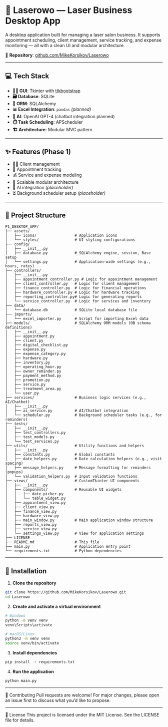 # 💼 Laserowo — Laser Business Desktop App

A desktop application built for managing a laser salon business. It supports appointment scheduling, client management, service tracking, and expense monitoring — all with a clean UI and modular architecture.

🔗 **Repository**: [github.com/MikeKorsikov/Laserowo](https://github.com/MikeKorsikov/Laserowo)

---

## 💻 Tech Stack

- **👩‍🎨 GUI**: Tkinter with [ttkbootstrap](https://ttkbootstrap.readthedocs.io/)  
- **🗃️ Database**: SQLite  
- **🧩 ORM**: SQLAlchemy  
- **📊 Excel Integration**: `pandas` *(planned)*  
- **🤖 AI**: OpenAI GPT-4 (chatbot integration planned)  
- **⏱️ Task Scheduling**: APScheduler  
- **🏗️ Architecture**: Modular MVC pattern  

---

## ✨ Features (Phase 1)

- 🧑‍💼 Client management  
- 📅 Appointment tracking  
- 💰 Service and expense modeling  
- 🧱 Scalable modular architecture  
- 🤖 AI integration *(placeholder)*  
- ⏳ Background scheduler setup *(placeholder)*  

---

## 📂 Project Structure

```plaintext
P1_DESKTOP_APP/
├── assets/
│   ├── icons/                 # Application icons
│   └── styles/                # UI styling configurations
├── config/
│   ├── __init__.py
│   ├── database.py            # SQLAlchemy engine, session, Base setup
│   └── settings.py            # Application-wide settings (e.g., hours, rates)
├── controllers/
│   ├── __init__.py
│   ├── appointment_controller.py # Logic for appointment management
│   ├── client_controller.py   # Logic for client management
│   ├── finance_controller.py  # Logic for financial operations
│   ├── hardware_controller.py # Logic for hardware tracking
│   ├── reporting_controller.py# Logic for generating reports
│   └── service_controller.py  # Logic for services and inventory
├── data/
│   └── database.db            # SQLite local database file
├── imports/
│   └── excel_importer.py      # Script for importing Excel data
├── models/                    # SQLAlchemy ORM models (DB schema definitions)
│   ├── __init__.py
│   ├── appointment.py
│   ├── client.py
│   ├── digital_checklist.py
│   ├── expense.py
│   ├── expense_category.py
│   ├── hardware.py
│   ├── inventory.py
│   ├── operating_hour.py
│   ├── owner_reminder.py
│   ├── payment_method.py
│   ├── promotion.py
│   ├── service.py
│   ├── treatment_area.py
│   └── user.py
├── services/                  # Business logic services (e.g., AI/Chatbot)
│   ├── __init__.py
│   ├── ai_service.py          # AI/Chatbot integration
│   └── scheduler.py           # Background scheduler tasks (e.g., for reminders)
├── tests/
│   ├── __init__.py
│   ├── test_controllers.py
│   ├── test_models.py
│   └── test_services.py
├── utils/                     # Utility functions and helpers
│   ├── __init__.py
│   ├── constants.py           # Global constants
│   ├── date_helpers.py        # Date calculation helpers (e.g., visit spacing)
│   ├── message_helpers.py     # Message formatting for reminders (popups)
│   └── validation_helpers.py  # Input validation functions
├── views/                     # CustomTkinter UI components
│   ├── __init__.py
│   ├── components/            # Reusable UI widgets
│   │   ├── date_picker.py
│   │   └── table_widget.py
│   ├── appointment_view.py
│   ├── client_view.py
│   ├── finance_view.py
│   ├── hardware_view.py
│   ├── main_window.py         # Main application window structure
│   ├── reports_view.py
│   ├── service_view.py
│   └── settings_view.py       # View for application settings
├── LICENSE
├── README.md                  # This file
├── main.py                    # Application entry point
└── requirements.txt           # Python dependencies

```
---

## 🔧 Installation

1. **Clone the repository**

```bash
git clone https://github.com/MikeKorsikov/Laserowo.git
cd Laserowo
```

2. **Create and activate a virtual environment**
```bash
# Windows
python -m venv venv
venv\Scripts\activate
```

```bash
# macOS/Linux
python3 -m venv venv
source venv/bin/activate
```

3. **Install dependencies**
```bash
pip install -r requirements.txt
```

4. **Run the application**
```bash
python main.py
```
---
🤝 Contributing
Pull requests are welcome! For major changes, please open an issue first to discuss what you’d like to propose.

---
📄 License
This project is licensed under the MIT License. See the LICENSE file for details.